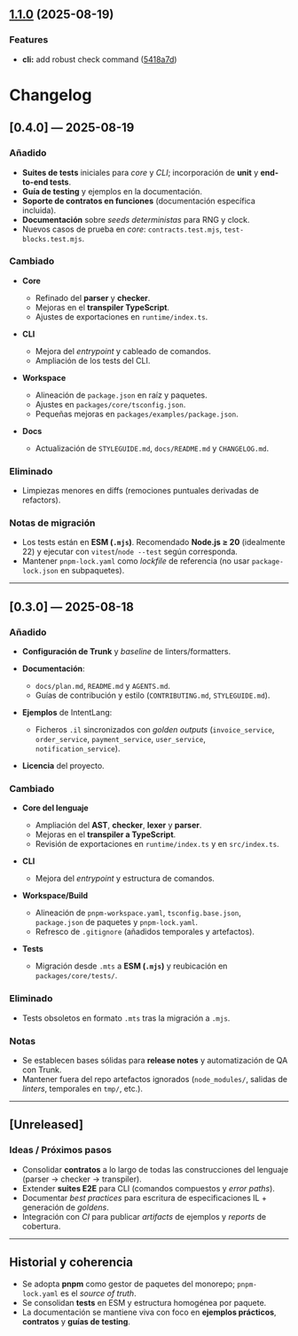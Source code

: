 ## [1.1.0](https://github.com/alessbarb/IntentLang/compare/v1.0.0...v1.1.0) (2025-08-19)

### Features

- **cli:** add robust check command ([5418a7d](https://github.com/alessbarb/IntentLang/commit/5418a7d55646f3db75905ce4fa69933ba4bb7a53))

# Changelog

## [0.4.0] — 2025-08-19

### Añadido

- **Suites de tests** iniciales para _core_ y _CLI_; incorporación de **unit** y **end-to-end tests**.
- **Guía de testing** y ejemplos en la documentación.
- **Soporte de contratos en funciones** (documentación específica incluida).
- **Documentación** sobre _seeds deterministas_ para RNG y clock.
- Nuevos casos de prueba en _core_: `contracts.test.mjs`, `test-blocks.test.mjs`.

### Cambiado

- **Core**
  - Refinado del **parser** y **checker**.
  - Mejoras en el **transpiler TypeScript**.
  - Ajustes de exportaciones en `runtime/index.ts`.

- **CLI**
  - Mejora del _entrypoint_ y cableado de comandos.
  - Ampliación de los tests del CLI.

- **Workspace**
  - Alineación de `package.json` en raíz y paquetes.
  - Ajustes en `packages/core/tsconfig.json`.
  - Pequeñas mejoras en `packages/examples/package.json`.

- **Docs**
  - Actualización de `STYLEGUIDE.md`, `docs/README.md` y `CHANGELOG.md`.

### Eliminado

- Limpiezas menores en diffs (remociones puntuales derivadas de refactors).

### Notas de migración

- Los tests están en **ESM (`.mjs`)**. Recomendado **Node.js ≥ 20** (idealmente 22) y ejecutar con `vitest`/`node --test` según corresponda.
- Mantener `pnpm-lock.yaml` como _lockfile_ de referencia (no usar `package-lock.json` en subpaquetes).

---

## [0.3.0] — 2025-08-18

### Añadido

- **Configuración de Trunk** y _baseline_ de linters/formatters.
- **Documentación**:
  - `docs/plan.md`, `README.md` y `AGENTS.md`.
  - Guías de contribución y estilo (`CONTRIBUTING.md`, `STYLEGUIDE.md`).

- **Ejemplos** de IntentLang:
  - Ficheros `.il` sincronizados con _golden outputs_ (`invoice_service`, `order_service`, `payment_service`, `user_service`, `notification_service`).

- **Licencia** del proyecto.

### Cambiado

- **Core del lenguaje**
  - Ampliación del **AST**, **checker**, **lexer** y **parser**.
  - Mejoras en el **transpiler a TypeScript**.
  - Revisión de exportaciones en `runtime/index.ts` y en `src/index.ts`.

- **CLI**
  - Mejora del _entrypoint_ y estructura de comandos.

- **Workspace/Build**
  - Alineación de `pnpm-workspace.yaml`, `tsconfig.base.json`, `package.json` de paquetes y `pnpm-lock.yaml`.
  - Refresco de `.gitignore` (añadidos temporales y artefactos).

- **Tests**
  - Migración desde `.mts` a **ESM (`.mjs`)** y reubicación en `packages/core/tests/`.

### Eliminado

- Tests obsoletos en formato `.mts` tras la migración a `.mjs`.

### Notas

- Se establecen bases sólidas para **release notes** y automatización de QA con Trunk.
- Mantener fuera del repo artefactos ignorados (`node_modules/`, salidas de _linters_, temporales en `tmp/`, etc.).

---

## [Unreleased]

### Ideas / Próximos pasos

- Consolidar **contratos** a lo largo de todas las construcciones del lenguaje (parser → checker → transpiler).
- Extender **suites E2E** para CLI (comandos compuestos y _error paths_).
- Documentar _best practices_ para escritura de especificaciones IL + generación de _goldens_.
- Integración con _CI_ para publicar _artifacts_ de ejemplos y _reports_ de cobertura.

---

## Historial y coherencia

- Se adopta **pnpm** como gestor de paquetes del monorepo; `pnpm-lock.yaml` es el _source of truth_.
- Se consolidan **tests** en ESM y estructura homogénea por paquete.
- La documentación se mantiene viva con foco en **ejemplos prácticos**, **contratos** y **guías de testing**.
